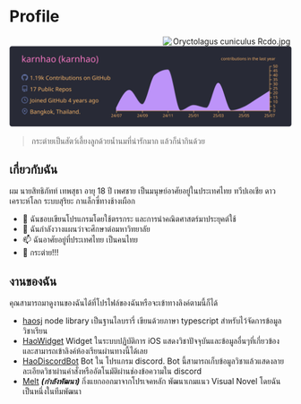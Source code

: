 # Profile
<div>
  <p align=center>
    <img src="https://upload.wikimedia.org/wikipedia/commons/thumb/1/1f/Oryctolagus_cuniculus_Rcdo.jpg/1200px-Oryctolagus_cuniculus_Rcdo.jpg" alt="Oryctolagus cuniculus Rcdo.jpg" width=230px align=right>
  </p>
</div>

![](https://raw.githubusercontent.com/karnhao/karnhao/main/profile-summary-card-output/dracula/0-profile-details.svg)

> กระต่ายเป็นสัตว์เลี้ยงลูกด้วยน้ำนมที่น่ารักมาก แล้วก็น่ากินด้วย

## เกี่ยวกับฉัน
ผม นายสิทธิภัทท์ เทพสุธา อายุ 18 ปี เพศชาย เป็นมนุษย์อาศัยอยู่ในประเทศไทย ทวีปเอเชีย ดาวเคราะห์โลก ระบบสุริยะ กาแล็กซี่ทางช้างเผือก
 - 👀 ฉันชอบเขียนโปรแกรมโดยใช้ตรรกระ และการนำคณิตศาสตร์มาประยุคต์ใช้
 - 🌱 ฉันกำลังวางแผนว่าจะศึกษาต่อมหาวิทยาลัย
 - 📫 ฉันอาศัยอยู่ที่ประเทศไทย เป็นคนไทย
 - 🐇 กระต่าย!!!

## งานของฉัน
คุณสามารถมาดูงานของฉันได้ที่โปรไฟล์ของฉันหรือจะเข้าทางลิงค์ตามนี้ก็ได้

- [haosj](https://github.com/karnhao/haosj) node library เป็นฐานไลบรารี่ เขียนด้วยภาษา typescript สำหรับไว้จัดการข้อมูลวิชาเรียน
- [HaoWidget](https://github.com/karnhao/HaoWidget) Widget ในระบบปฏิบัติการ iOS แสดงวิชาปัจจุบันและข้อมูลอื่นๆที่เกี่ยวข้อง และสามารถเข้าลิงค์ห้องเรียนผ่านทางนี้ได้เลย 
- [HaoDiscordBot](https://github.com/karnhao/HaoDiscordBot) Bot ใน โปรแกรม discord. Bot นี้สามารถเก็บข้อมูลวิชาแล้วแสดงลายละเอียดวิชาผ่านคำสั่งหรืออัตโนมัติผ่านช่องข้อความใน discord
- [Melt](https://github.com/karnhao/Melt) ***(กำลังพัฒนา)*** กิ่งแยกออกมาจากโปรเจคหลัก พัฒนาเกมแนว Visual Novel โดยฉันเป็นหนึ่งในทีมพัฒนา
